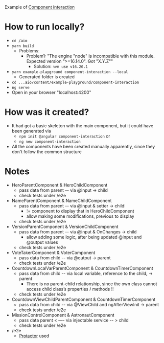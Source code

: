 Example of [Component interaction](https://angular.io/guide/component-interaction)

# How to run locally?
* `cd /aio`
* `yarn build`
  * Problems:
    * Problem1: "The engine "node" is incompatible with this module. Expected version ">=16.14.0". Got "X.Y.Z""
      * Solution: `nvm use v16.20.1`
* `yarn example-playground component-interaction --local`
  * Generated folder is created
* `cd ...aio/content/example-playground/component-interaction`
* `ng serve`
* Open in your browser "localhost:4200"

# How was it created?
* It had got a basic skeleton with the main component, but it could have been generated via 
  * `npm init @angular component-interaction` or
  * `ng new component-interaction`
* All the components have been created manually apparently, since they don't follow the common structure

# Notes
* HeroParentComponent & HeroChildComponent
  * pass data from parent -- via @input -> child
  * check tests under /e2e
* NameParentComponent & NameChildComponent
  * pass data from parent -- via @input & setter -> child
    * != component to display that in HeroChildComponent
    * allow making some modifications, previous to display
  * check tests under /e2e
* VersionParentComponent & VersionChildComponent
  * pass data from parent -- via @input & OnChanges -> child
    * allow adding some logic, after being updated @input and @output values
  * check tests under /e2e
* VoteTakerComponent & VoterComponent
  * pass data from child -- via @output -> parent
  * check tests under /e2e
* CountdownLocalVarParentComponent & CountdownTimerComponent
  * pass data from child -- via local variable, reference to the child, -> parent
    * There is no parent-child relationship, since the own class cannot access child class’s properties / methods !!
  * check tests under /e2e
* CountdownViewChildParentComponent & CountdownTimerComponent
  * pass data from child -- via @ViewChild and ngAfterViewInit -> parent
  * check tests under /e2e
* MissionControlComponent & AstronautComponent
  * pass data parent < —- via injectable service -- > child
  * check tests under /e2e
* /e2e
  * [Protactor](https://www.protractortest.org/#/) used
